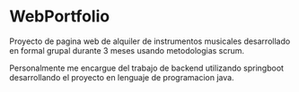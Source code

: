 # WebPortfolio

Proyecto de pagina web de alquiler de instrumentos musicales desarrollado en formal grupal durante 3 meses usando metodologias scrum.

Personalmente me encargue del trabajo de backend utilizando springboot desarrollando el proyecto en lenguaje de programacion java.


